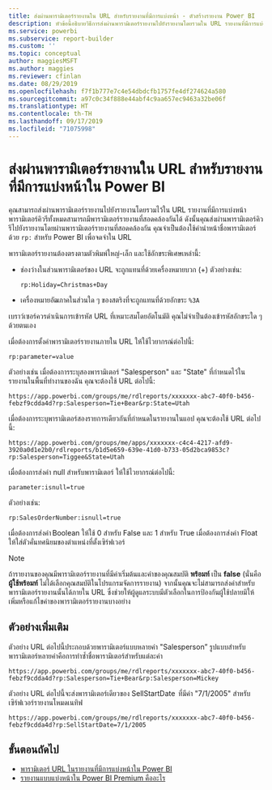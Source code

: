 ```yaml
---
title: ส่งผ่านพารามิเตอร์รายงานใน URL สำหรับรายงานที่มีการแบ่งหน้า - ตัวสร้างรายงาน Power BI
description: หัวข้อนี้อธิบายวิธีการส่งผ่านพารามิเตอร์รายงานไปยังรายงานโดยรวมใน URL รายงานที่มีการแบ่งหน้า
ms.service: powerbi
ms.subservice: report-builder
ms.custom: ''
ms.topic: conceptual
author: maggiesMSFT
ms.author: maggies
ms.reviewer: cfinlan
ms.date: 08/29/2019
ms.openlocfilehash: f7f1b777e7c4e54dbdcfb1757fe4df274624a580
ms.sourcegitcommit: a97c0c34f888e44abf4c9aa657ec9463a32be06f
ms.translationtype: HT
ms.contentlocale: th-TH
ms.lasthandoff: 09/17/2019
ms.locfileid: "71075998"
---
```

# <a name="pass-a-report-parameter-in-a-url-for-a-paginated-report-in-power-bi"></a>ส่งผ่านพารามิเตอร์รายงานใน URL สำหรับรายงานที่มีการแบ่งหน้าใน Power BI 

คุณสามารถส่งผ่านพารามิเตอร์รายงานไปยังรายงานโดยรวมไว้ใน URL รายงานที่มีการแบ่งหน้า พารามิเตอร์คิวรีทั้งหมดสามารถมีพารามิเตอร์รายงานที่สอดคล้องกันได้ ดังนั้นคุณส่งผ่านพารามิเตอร์คิวรีไปยังรายงานโดยผ่านพารามิเตอร์รายงานที่สอดคล้องกัน คุณจำเป็นต้องใช้คำนำหน้าชื่อพารามิเตอร์ด้วย `rp:` สำหรับ Power BI เพื่อจดจำใน URL 

พารามิเตอร์รายงานต้องตรงตามตัวพิมพ์ใหญ่-เล็ก และใช้อักขระพิเศษเหล่านี้: 

- ช่องว่างในส่วนพารามิเตอร์ของ URL จะถูกแทนที่ด้วยเครื่องหมายบวก (+)  ตัวอย่างเช่น: 

    ```rp:Holiday=Christmas+Day```

- เครื่องหมายอัฒภาคในส่วนใด ๆ ของสตริงที่จะถูกแทนที่ด้วยอักขระ `%3A`

เบราว์เซอร์ควรดำเนินการเข้ารหัส URL ที่เหมาะสมโดยอัตโนมัติ คุณไม่จำเป็นต้องเข้ารหัสอักขระใด ๆ ด้วยตนเอง 

เมื่อต้องการตั้งค่าพารามิเตอร์รายงานภายใน URL ให้ใช้ไวยากรณ์ต่อไปนี้: 

```
rp:parameter=value
```

ตัวอย่างเช่น เมื่อต้องการระบุสองพารามิเตอร์ "Salesperson" และ "State" ที่กำหนดไว้ในรายงานในพื้นที่ทำงานของฉัน คุณจะต้องใช้ URL ต่อไปนี้: 

```
https://app.powerbi.com/groups/me/rdlreports/xxxxxxx-abc7-40f0-b456-febzf9cdda4d?rp:Salesperson=Tie+Bear&rp:State=Utah 
```

เมื่อต้องการระบุพารามิเตอร์สองรายการเดียวกันที่กำหนดในรายงานในแอป คุณจะต้องใช้ URL ต่อไปนี้: 

```
https://app.powerbi.com/groups/me/apps/xxxxxxx-c4c4-4217-afd9-3920a0d1e2b0/rdlreports/b1d5e659-639e-41d0-b733-05d2bca9853c?rp:Salesperson=Tiggee&State=Utah 
```

เมื่อต้องการส่งค่า null สำหรับพารามิเตอร์ ให้ใช้ไวยากรณ์ต่อไปนี้: 

```
parameter:isnull=true
```

ตัวอย่างเช่น:

```
rp:SalesOrderNumber:isnull=true
```

เมื่อต้องการส่งค่า Boolean ให้ใช้ 0 สำหรับ False และ 1 สำหรับ True เมื่อต้องการส่งค่า Float ให้ใส่ตัวคั่นทศนิยมของตำแหน่งที่ตั้งเซิร์ฟเวอร์

> [!NOTE]
> ถ้ารายงานของคุณมีพารามิเตอร์รายงานที่มีค่าเริ่มต้นและค่าของคุณสมบัติ **พร้อมท์** เป็น **false** (นั่นคือ**ผู้ใช้พร้อมท์** ไม่ได้เลือกคุณสมบัติในโปรแกรมจัดการรายงาน) จากนั้นคุณจะไม่สามารถส่งค่าสำหรับพารามิเตอร์รายงานนั้นได้ภายใน URL ซึ่งช่วยให้ผู้ดูแลระบบมีตัวเลือกในการป้องกันผู้ใช้ปลายมิให้เพิ่มหรือแก้ไขค่าของพารามิเตอร์รายงานบางอย่าง

## <a name="additional-examples"></a>ตัวอย่างเพิ่มเติม 

ตัวอย่าง URL ต่อไปนี้ประกอบด้วยพารามิเตอร์แบบหลายค่า "Salesperson” รูปแบบสำหรับพารามิเตอร์หลายค่าคือการทำซ้ำชื่อพารามิเตอร์สำหรับแต่ละค่า 

```
https://app.powerbi.com/groups/me/rdlreports/xxxxxxx-abc7-40f0-b456-febzf9cdda4d?rp:Salesperson=Tie+Bear&rp:Salesperson=Mickey 
```

ตัวอย่าง URL ต่อไปนี้จะส่งพารามิเตอร์เดียวของ SellStartDate  ที่มีค่า "7/1/2005" สำหรับเซิร์ฟเวอร์รายงานโหมดเนทิฟ

```
https://app.powerbi.com/groups/me/rdlreports/xxxxxxx-abc7-40f0-b456-febzf9cdda4d?rp:SellStartDate=7/1/2005
```

## <a name="next-steps"></a>ขั้นตอนถัดไป

- [พารามิเตอร์ URL ในรายงานที่มีการแบ่งหน้าใน Power BI](report-builder-url-parameters.md)
- [รายงานแบบแบ่งหน้าใน Power BI Premium คืออะไร](paginated-reports-report-builder-power-bi.md)
